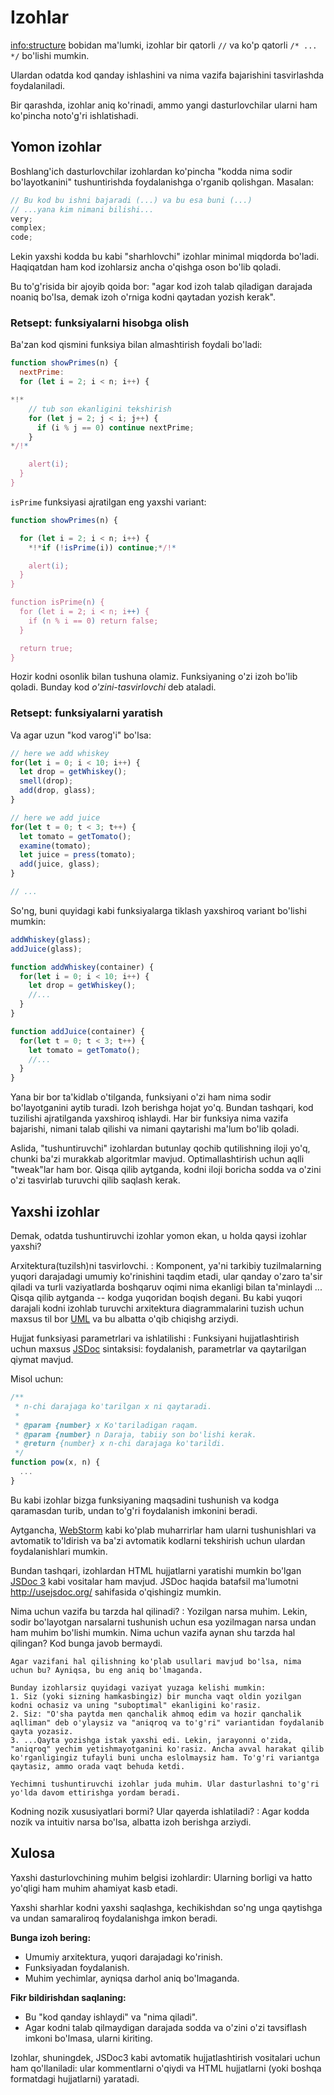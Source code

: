 # Izohlar

<info:structure> bobidan ma'lumki, izohlar bir qatorli `//` va ko'p qatorli `/* ... */`  bo'lishi mumkin. 

Ulardan odatda kod qanday ishlashini va nima vazifa bajarishini tasvirlashda foydalaniladi. 

Bir qarashda, izohlar aniq ko'rinadi, ammo yangi dasturlovchilar ularni ham ko'pincha noto'g'ri ishlatishadi.

## Yomon izohlar 

Boshlang'ich dasturlovchilar izohlardan ko'pincha "kodda nima sodir bo'layotkanini" tushuntirishda foydalanishga o'rganib qolishgan. Masalan: 

```js
// Bu kod bu ishni bajaradi (...) va bu esa buni (...)
// ...yana kim nimani bilishi...
very;
complex;
code;
```

Lekin yaxshi kodda bu kabi "sharhlovchi" izohlar minimal miqdorda bo'ladi. Haqiqatdan ham kod izohlarsiz ancha o'qishga oson bo'lib qoladi.  

Bu to'g'risida bir ajoyib qoida bor: "agar kod izoh talab qiladigan darajada noaniq bo'lsa, demak izoh o'rniga kodni qaytadan yozish kerak".

### Retsept: funksiyalarni hisobga olish

Ba'zan kod qismini funksiya bilan almashtirish foydali bo'ladi:

```js
function showPrimes(n) {
  nextPrime:
  for (let i = 2; i < n; i++) {

*!*
    // tub son ekanligini tekshirish
    for (let j = 2; j < i; j++) {
      if (i % j == 0) continue nextPrime;
    }
*/!*

    alert(i);
  }
}
```

`isPrime` funksiyasi ajratilgan eng yaxshi variant:

```js
function showPrimes(n) {

  for (let i = 2; i < n; i++) {
    *!*if (!isPrime(i)) continue;*/!*

    alert(i);  
  }
}

function isPrime(n) {
  for (let i = 2; i < n; i++) {
    if (n % i == 0) return false;
  }

  return true;
}
```

Hozir kodni osonlik bilan tushuna olamiz. Funksiyaning o'zi izoh bo'lib qoladi. Bunday kod *o'zini-tasvirlovchi* deb ataladi. 

### Retsept: funksiyalarni yaratish

Va agar uzun "kod varog'i" bo'lsa:

```js
// here we add whiskey
for(let i = 0; i < 10; i++) {
  let drop = getWhiskey();
  smell(drop);
  add(drop, glass);
}

// here we add juice
for(let t = 0; t < 3; t++) {
  let tomato = getTomato();
  examine(tomato);
  let juice = press(tomato);
  add(juice, glass);
}

// ...
```

So'ng, buni quyidagi kabi funksiyalarga tiklash yaxshiroq variant bo'lishi mumkin:

```js
addWhiskey(glass);
addJuice(glass);

function addWhiskey(container) {
  for(let i = 0; i < 10; i++) {
    let drop = getWhiskey();
    //...
  }
}

function addJuice(container) {
  for(let t = 0; t < 3; t++) {
    let tomato = getTomato();
    //...
  }
}
```

Yana bir bor ta'kidlab o'tilganda, funksiyani o'zi ham nima sodir bo'layotganini aytib turadi. Izoh berishga hojat yo'q. Bundan tashqari, kod tuzilishi ajratilganda yaxshiroq ishlaydi. Har bir funksiya nima vazifa bajarishi, nimani talab qilishi va nimani qaytarishi ma'lum bo'lib qoladi.

 Aslida, "tushuntiruvchi" izohlardan butunlay qochib qutilishning iloji yo'q, chunki ba'zi murakkab algoritmlar mavjud. Optimallashtirish uchun aqlli "tweak"lar ham bor. Qisqa qilib aytganda, kodni iloji boricha sodda va o'zini o'zi tasvirlab turuvchi qilib saqlash kerak.  

## Yaxshi izohlar

Demak, odatda tushuntiruvchi izohlar yomon ekan, u holda qaysi izohlar yaxshi?

Arxitektura(tuzilsh)ni tasvirlovchi. 
: Komponent, ya'ni tarkibiy tuzilmalarning yuqori darajadagi umumiy ko'rinishini taqdim etadi, ular qanday o'zaro ta'sir qiladi va turli vaziyatlarda boshqaruv oqimi nima ekanligi bilan ta'minlaydi ... Qisqa qilib aytganda -- kodga yuqoridan boqish degani. Bu kabi yuqori darajali kodni izohlab turuvchi arxitektura diagrammalarini tuzish uchun maxsus til bor [UML](http://wikipedia.org/wiki/Unified_Modeling_Language) va bu albatta o'qib chiqishg arziydi. 

Hujjat funksiyasi parametrlari va ishlatilishi
: Funksiyani hujjatlashtirish uchun maxsus [JSDoc](http://en.wikipedia.org/wiki/JSDoc) sintaksisi: foydalanish, parametrlar va qaytarilgan qiymat mavjud.

Misol uchun:
```js
/**
 * n-chi darajaga ko'tarilgan x ni qaytaradi.
 *
 * @param {number} x Ko'tariladigan raqam.
 * @param {number} n Daraja, tabiiy son bo'lishi kerak. 
 * @return {number} x n-chi darajaga ko'tarildi.
 */
function pow(x, n) {
  ...
}
```

Bu kabi izohlar bizga funksiyaning maqsadini tushunish va kodga qaramasdan turib, undan to'g'ri foydalanish imkonini beradi.

Aytgancha, [WebStorm](https://www.jetbrains.com/webstorm/) kabi ko'plab muharrirlar ham ularni tushunishlari va avtomatik to'ldirish va ba'zi avtomatik kodlarni tekshirish uchun ulardan foydalanishlari mumkin.

Bundan tashqari, izohlardan HTML hujjatlarni yaratishi mumkin bo'lgan [JSDoc 3](https://github.com/jsdoc3/jsdoc) kabi vositalar ham mavjud. JSDoc haqida batafsil ma'lumotni <http://usejsdoc.org/> sahifasida o'qishingiz mumkin.

Nima uchun vazifa bu tarzda hal qilinadi?
: Yozilgan narsa muhim. Lekin, sodir bo'layotgan narsalarni tushunish uchun esa yozilmagan narsa undan ham muhim bo'lishi mumkin. Nima uchun vazifa aynan shu tarzda hal qilingan? Kod bunga javob bermaydi.

    Agar vazifani hal qilishning ko'plab usullari mavjud bo'lsa, nima uchun bu? Ayniqsa, bu eng aniq bo'lmaganda.

    Bunday izohlarsiz quyidagi vaziyat yuzaga kelishi mumkin:
    1. Siz (yoki sizning hamkasbingiz) bir muncha vaqt oldin yozilgan kodni ochasiz va uning "suboptimal" ekanligini ko'rasiz.
    2. Siz: "O'sha paytda men qanchalik ahmoq edim va hozir qanchalik aqlliman" deb o'ylaysiz va "aniqroq va to'g'ri" variantidan foydalanib qayta yozasiz.
    3. ...Qayta yozishga istak yaxshi edi. Lekin, jarayonni o'zida, "aniqroq" yechim yetishmayotganini ko'rasiz. Ancha avval harakat qilib ko'rganligingiz tufayli buni uncha eslolmaysiz ham. To'g'ri variantga qaytasiz, ammo orada vaqt behuda ketdi. 

    Yechimni tushuntiruvchi izohlar juda muhim. Ular dasturlashni to'g'ri yo'lda davom ettirishga yordam beradi.

Kodning nozik xususiyatlari bormi? Ular qayerda ishlatiladi?
: Agar kodda nozik va intuitiv narsa bo'lsa, albatta izoh berishga arziydi.

## Xulosa

Yaxshi dasturlovchining muhim belgisi izohlardir: Ularning borligi va hatto yo'qligi ham muhim ahamiyat kasb etadi.

Yaxshi sharhlar kodni yaxshi saqlashga, kechikishdan so'ng unga qaytishga va undan samaraliroq foydalanishga imkon beradi.

**Bunga izoh bering:**

- Umumiy arxitektura, yuqori darajadagi ko'rinish.
- Funksiyadan foydalanish.
- Muhim yechimlar, ayniqsa darhol aniq bo'lmaganda.

**Fikr bildirishdan saqlaning:**

- Bu "kod qanday ishlaydi" va "nima qiladi". 
- Agar kodni talab qilmaydigan darajada sodda va o'zini o'zi tavsiflash imkoni bo'lmasa, ularni kiriting.

Izohlar, shuningdek, JSDoc3 kabi avtomatik hujjatlashtirish vositalari uchun ham qo'llaniladi: ular kommentlarni o'qiydi va HTML hujjatlarni (yoki boshqa formatdagi hujjatlarni) yaratadi.
